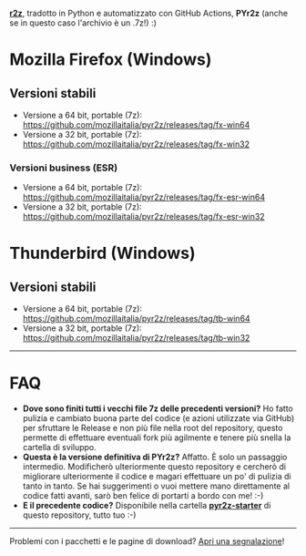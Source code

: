 [**r2z**](https://mozillaitalia.github.io/r2z/), tradotto in Python e automatizzato con GitHub Actions, **PYr2z** (anche se in questo caso l'archivio è un .7z!) :)

# Mozilla Firefox (Windows)

## Versioni stabili

- Versione a 64 bit, portable (7z): https://github.com/mozillaitalia/pyr2z/releases/tag/fx-win64
- Versione a 32 bit, portable (7z): https://github.com/mozillaitalia/pyr2z/releases/tag/fx-win32

### Versioni business (ESR)

- Versione a 64 bit, portable (7z): https://github.com/mozillaitalia/pyr2z/releases/tag/fx-esr-win64
- Versione a 32 bit, portable (7z): https://github.com/mozillaitalia/pyr2z/releases/tag/fx-esr-win32

# Thunderbird (Windows)

## Versioni stabili

- Versione a 64 bit, portable (7z): https://github.com/mozillaitalia/pyr2z/releases/tag/tb-win64
- Versione a 32 bit, portable (7z): https://github.com/mozillaitalia/pyr2z/releases/tag/tb-win32

------

# FAQ

- **Dove sono finiti tutti i vecchi file 7z delle precedenti versioni?**
  Ho fatto pulizia e cambiato buona parte del codice (e azioni utilizzate via GitHub) per sfruttare le Release e non più file nella root del repository, questo permette di effettuare eventuali fork più agilmente e tenere più snella la cartella di sviluppo.
- **Questa è la versione definitiva di PYr2z?**
  Affatto. È solo un passaggio intermedio. Modificherò ulteriormente questo repository e cercherò di migliorare ulteriormente il codice e magari effettuare un po' di pulizia di tanto in tanto.
  Se hai suggerimenti o vuoi mettere mano direttamente al codice fatti avanti, sarò ben felice di portarti a bordo con me! :-)
- **E il precedente codice?**
  Disponibile nella cartella **[pyr2z-starter](https://github.com/mozillaitalia/pyr2z/pyr2z-starter)** di questo repository, tutto tuo :-)

------

Problemi con i pacchetti e le pagine di download? [Apri una segnalazione](https://github.com/MozillaItalia/pyr2z/issues/new/choose)!